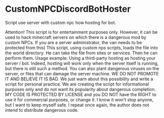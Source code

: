 # CustomNPCDiscordBotHoster
Script use server with custom npc how hosting for bot.

Attention! This script is for entertainment purposes only. However, it can be used to hack minecraft servers on which there is a dangerous mod by custom NPCs. If you are a server administrator, the van needs to be protected from this)
This script, using custom nps scripts, loads the file into the world directory. He can take the file from sites or services. Then he can perform them. Usage example: Using a third-party hosting as hosting your server / bot. Indeed, hosting will work only when the server itself is running, but there is still such a method. You can also plant dangerous viruses on the server, or files that can damage the server machine. WE DO NOT PROMOTE IT AND BELIEVE IT IS BAD. We just warn about this possibility and write a script for personal practice. We are creating the script for informational purposes only and do not want its popularity about dangerous completion. MY CODE IS PROTECTED BY LICENSE and you DO NOT have the RIGHT to use it for commercial purposes, or change it. I know it won't stop anyone, but I want to keep myself safe. I repeat once again, the author does not intend to distribute dangerous code.

